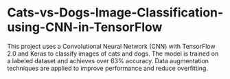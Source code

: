 # Cats-vs-Dogs-Image-Classification-using-CNN-in-TensorFlow
This project uses a Convolutional Neural Network (CNN) with TensorFlow 2.0 and Keras to classify images of cats and dogs. The model is trained on a labeled dataset and achieves over 63% accuracy. Data augmentation techniques are applied to improve performance and reduce overfitting.
